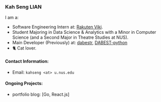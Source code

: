 ### Kah Seng LIAN

I am a:
- Software Engineering Intern at: [Rakuten Viki](https://www.viki.com/).
- Student Majoring in Data Science & Analytics with a Minor in Computer Science (and a Second Major in Theatre Studies at NUS).
- Main Developer (Previously) at: [dabestr](https://github.com/ACCLAB/dabestr/tree/master), [DABEST-python](https://github.com/ACCLAB/DABEST-python)
- 🐈 Cat lover.

#### Contact Information:
- Email: `kahseng <at> u.nus.edu`

#### Ongoing Projects:
- portfolio blog: [Go, React.js]
